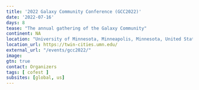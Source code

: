 ```yaml
---
title: '2022 Galaxy Community Conference (GCC2022)'
date: '2022-07-16'
days: 8
tease: "The annual gathering of the Galaxy Community"
continent: NA
location: "University of Minnesota, Minneapolis, Minnesota, United States"
location_url: https://twin-cities.umn.edu/
external_url: "/events/gcc2022/"
image: 
gtn: true
contact: Organizers
tags: [ cofest ]
subsites: [global, us]
---
```

